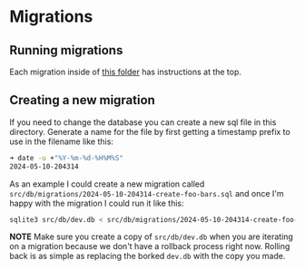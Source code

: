 # Migrations

## Running migrations

Each migration inside of [this folder](https://github.com/open-truss/open-truss/blob/main/demo-app/src/db/migrations) has instructions at the top.

## Creating a new migration

If you need to change the database you can create a new sql file in this directory. Generate a name for the file by first getting a timestamp prefix to use in the filename like this:

```bash
➜ date -u +"%Y-%m-%d-%H%M%S"
2024-05-10-204314
```

As an example I could create a new migration called `src/db/migrations/2024-05-10-204314-create-foo-bars.sql` and once I'm happy with the migration I could run it like this:

```bash
sqlite3 src/db/dev.db < src/db/migrations/2024-05-10-204314-create-foo-bars.sql
```

**NOTE** Make sure you create a copy of `src/db/dev.db` when you are iterating on a migration because we don't have a rollback process right now. Rolling back is as simple as replacing the borked `dev.db` with the copy you made.
